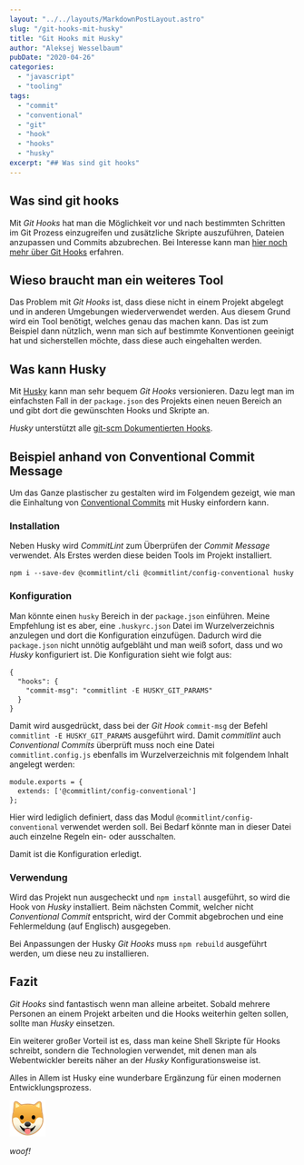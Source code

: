 ```yaml
---
layout: "../../layouts/MarkdownPostLayout.astro"
slug: "/git-hooks-mit-husky"  
title: "Git Hooks mit Husky"
author: "Aleksej Wesselbaum"
pubDate: "2020-04-26"
categories: 
  - "javascript"
  - "tooling"
tags: 
  - "commit"
  - "conventional"
  - "git"
  - "hook"
  - "hooks"
  - "husky"
excerpt: "## Was sind git hooks"
---
```


## Was sind git hooks

Mit _Git Hooks_ hat man die Möglichkeit vor und nach bestimmten Schritten im Git Prozess einzugreifen und zusätzliche Skripte auszuführen, Dateien anzupassen und Commits abzubrechen. Bei Interesse kann man [hier noch mehr über Git Hooks](https://blog.seibert-media.net/blog/2015/12/02/software-entwicklung-mit-git-lokale-git-hooks-teil-1/) erfahren.

## Wieso braucht man ein weiteres Tool

Das Problem mit _Git Hooks_ ist, dass diese nicht in einem Projekt abgelegt und in anderen Umgebungen wiederverwendet werden. Aus diesem Grund wird ein Tool benötigt, welches genau das machen kann. Das ist zum Beispiel dann nützlich, wenn man sich auf bestimmte Konventionen geeinigt hat und sicherstellen möchte, dass diese auch eingehalten werden.

## Was kann Husky

Mit [Husky](https://github.com/typicode/husky) kann man sehr bequem _Git Hooks_ versionieren. Dazu legt man im einfachsten Fall in der `package.json` des Projekts einen neuen Bereich an und gibt dort die gewünschten Hooks und Skripte an.

_Husky_ unterstützt alle [git-scm Dokumentierten Hooks](https://git-scm.com/docs/githooks).

## Beispiel anhand von Conventional Commit Message

Um das Ganze plastischer zu gestalten wird im Folgendem gezeigt, wie man die Einhaltung von [Conventional Commits](https://devnarrative.com/conventional-commits/) mit Husky einfordern kann.

### Installation

Neben Husky wird _CommitLint_ zum Überprüfen der _Commit Message_ verwendet. Als Erstes werden diese beiden Tools im Projekt installiert.

```
npm i --save-dev @commitlint/cli @commitlint/config-conventional husky 
```

### Konfiguration

Man könnte einen `husky` Bereich in der `package.json` einführen. Meine Empfehlung ist es aber, eine `.huskyrc.json` Datei im Wurzelverzeichnis anzulegen und dort die Konfiguration einzufügen. Dadurch wird die `package.json` nicht unnötig aufgebläht und man weiß sofort, dass und wo _Husky_ konfiguriert ist. Die Konfiguration sieht wie folgt aus:

```
{
  "hooks": {
    "commit-msg": "commitlint -E HUSKY_GIT_PARAMS"
  }
}
```

Damit wird ausgedrückt, dass bei der _Git Hook_ `commit-msg` der Befehl `commitlint -E HUSKY_GIT_PARAMS` ausgeführt wird. Damit _commitlint_ auch _Conventional Commits_ überprüft muss noch eine Datei `commitlint.config.js` ebenfalls im Wurzelverzeichnis mit folgendem Inhalt angelegt werden:

```
module.exports = {
  extends: ['@commitlint/config-conventional']
};
```

Hier wird lediglich definiert, dass das Modul `@commitlint/config-conventional` verwendet werden soll. Bei Bedarf könnte man in dieser Datei auch einzelne Regeln ein- oder ausschalten.

Damit ist die Konfiguration erledigt.

### Verwendung

Wird das Projekt nun ausgecheckt und `npm install` ausgeführt, so wird die Hook von _Husky_ installiert. Beim nächsten Commit, welcher nicht _Conventional Commit_ entspricht, wird der Commit abgebrochen und eine Fehlermeldung (auf Englisch) ausgegeben.

Bei Anpassungen der Husky _Git Hooks_ muss `npm rebuild` ausgeführt werden, um diese neu zu installieren.

## Fazit

_Git Hooks_ sind fantastisch wenn man alleine arbeitet. Sobald mehrere Personen an einem Projekt arbeiten und die Hooks weiterhin gelten sollen, sollte man _Husky_ einsetzen.

Ein weiterer großer Vorteil ist es, dass man keine Shell Skripte für Hooks schreibt, sondern die Technologien verwendet, mit denen man als Webentwickler bereits näher an der _Husky_ Konfigurationsweise ist.

Alles in Allem ist Husky eine wunderbare Ergänzung für einen modernen Entwicklungsprozess.

![dog](../../../public/images/1f436.png)

_woof!_
